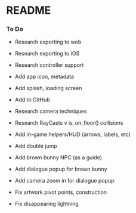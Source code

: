 # README

### To Do

- Research exporting to web
- Research exporting to iOS
- Research controller support

- Add app icon, metadata
- Add splash, loading screen
- Add to GitHub

- Research camera techniques
- Research RayCasts v is_on_floor() collisions

- Add in-game helpers/HUD (arrows, labels, etc)
- Add double jump

- Add brown bunny NPC (as a guide)
- Add dialogue popup for brown bunny
- Add camera zoom in for dialogue popup

- Fix artwork pivot points, construction
- Fix disappearing lightning
